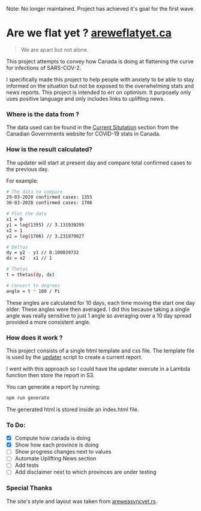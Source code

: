 Note: No longer maintained. Project has achieved it's goal for the first wave.

 Are we flat yet ? [areweflatyet.ca](https://areweflatyet.ca)
==================================
> We are apart but not alone.

This project attempts to convey how Canada is doing at flattening the curve for infections of SARS-COV-2.

I specifically made this project to help people with anxiety to be able to stay informed on the situation but not be exposed to the overwhelming stats and news reports. This project is intended to err on optimism. It purposely only uses positive language and only includes links to uplifting news.

### **Where is the data from ?**

The data used can be found in the [Current Situtation](https://www.canada.ca/en/public-health/services/diseases/2019-novel-coronavirus-infection.html#a1) section from the Canadian Governments website for COVID-19 stats in Canada.

### **How is the result calculated?**

The updater will start at present day and compare total confirmed cases to the previous day.

For example:

```sh
# The data to compare
29-03-2020 confirmed cases: 1355
30-03-2020 confirmed cases: 1706

# Plot the data
x1 = 0
y1 = log(1355) // 3.131939295
x2 = 1
y2 = log(1706) // 3.231979027

# Deltas
dy = y2 - y1 // 0.100039732
dx = x2 - x1 // 1

# Thetas
t = thetas(dy, dx)

# Convert to degrees
angle = t * 180 / Pi
```

These angles are calculated for 10 days, each time moving the start one day older. These angles were then averaged. I did this because taking a single angle was really sensitive to just 1 angle so averaging over a 10 day spread provided a more consistent angle.

### **How does it work ?**

This project consists of a single html template and css file. The template file is used by the [updater](updater.js) script to create a current report.

I went with this approach so I could have the updater execute in a Lambda function then store the report in S3.

You can generate a report by running:

```sh
npm run generate
```

The generated html is stored inside an index.html file.

### **To Do:**
 - [x] Compute how canada is doing
 - [x] Show how each province is doing
 - [ ] Show progress changes next to values
 - [ ] Automate Uplifting News section
 - [ ] Add tests
 - [ ] Add disclaimer next to which provinces are under testing

### **Special Thanks**

The site's style and layout was taken from [areweasyncyet.rs](https://areweasyncyet.rs/).